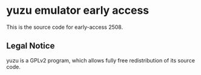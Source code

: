 yuzu emulator early access
=============

This is the source code for early-access 2508.

## Legal Notice

yuzu is a GPLv2 program, which allows fully free redistribution of its source code.